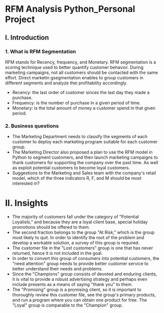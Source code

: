 # RFM Analysis Python_Personal Project 
## I. Introduction
### 1. What is  RFM Segmentation 
RFM stands for Recency, frequency, and Monetary. RFM segmentation is a scoring technique used to better quantify customer behavior. During marketing campaigns, not all customers should be contacted with the same effort. Direct marketin gsegmentation enables to group customers in different segments and analyze thei profitability  accordingly.
- Recency: the last order of customer sinces the last day they made a purchase.
- Frequency: is the number of purchase in a given period of  time.
- Monetary: is the total amount of money a customer spend in that given period.

### 2. Business questions
- The Marketing Department needs to classify the segments of each customer to deploy each marketing program suitable for each customer group.
- The Marketing Director also proposed a plan to use the RFM model in Python to segment customers, and then launch marketing campaigns to thank customers for supporting the company over the past time. As well as exploit potential customers to become loyal customers.
- Suggestions to the Marketing and Sales team with the company's retail model, which of the three indicators R, F, and M should be most interested in?

# II. Insights
- The majority of customers fall under the category of "Potential Loyalists," and because they are a loyal client base, special holiday promotions should be offered to them.
- The second fraction belongs to the group "At Risk," which is the group most likely to quit. In order to identify the root of the problem and develop a workable solution, a survey of this group is required.
- The customer file in the "Lost customers" group is one that has never returned, hence it is not included in the goal.
- In order to convert this group of consumers into potential customers, the "need attention" group needs to provide better customer service to better understand their needs and problems.
- Since the "Champions" group consists of devoted and enduring clients, it is vital to provide a robust advertising strategy and perhaps even include presents as a means of saying "thank you" to them.
- The "Promising" group is a promising client, so it is important to thoroughly review this customer file, see the group's primary products, and run a program where you can obtain one product for free. The "Loyal" group is comparable to the "Champion" group.
